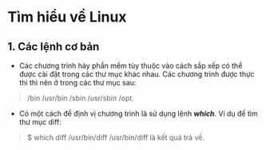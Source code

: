 # Tìm hiểu về Linux
## 1. Các lệnh cơ bản
* Các chương trình hày phần mềm tùy thuộc vào cách sắp xếp có thể được cài đặt trong các thư mục khác nhau. Các chương trình được thực thi thì nên ở trong các thư mục sau:
>/bin 
>/usr/bin 
>/sbin 
>/usr/sbin 
>/opt. 
* Có một cách để định vị chương trình là sử dụng lệnh ***which***. Ví dụ để tìm thư mục diff:
>$ which diff 
>/usr/bin/diff 
/usr/bin/diff là kết quả trả về.
